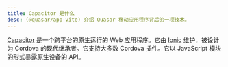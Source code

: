 ```yaml
---
title: Capacitor 是什么
desc: (@quasar/app-vite) 介绍 Quasar 移动应用程序背后的一项技术。
---
```


[Capacitor](https://capacitorjs.com) 是一个跨平台的原生运行的 Web 应用程序。它由 [Ionic](https://ionic.io) 维护，被设计为 Cordova 的现代继承者。它支持大多数 Cordova 插件。它以 JavaScript 模块的形式暴露原生设备的 API。
